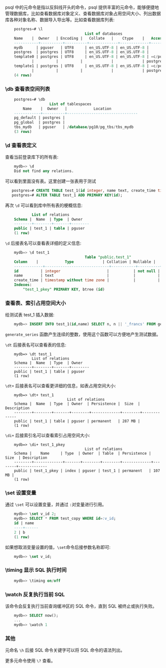 
psql 中的元命令是指以反斜线开头的命令，psql 提供丰富的元命令，能够便捷地管理数据库，比如查看数据库对象定义、查看数据库对象占用空间大小、列出数据库各种对象名称、数据导入导出等。比如查看数据库列表:
```sql
    postgres=# \l
                                    List of databases
    Name    |  Owner   | Encoding |   Collate   |    Ctype    |   Access privileges   
    -----------+----------+----------+-------------+-------------+-----------------------
    mydb      | pguser   | UTF8     | en_US.UTF-8 | en_US.UTF-8 | 
    postgres  | postgres | UTF8     | en_US.UTF-8 | en_US.UTF-8 | 
    template0 | postgres | UTF8     | en_US.UTF-8 | en_US.UTF-8 | =c/postgres          +
            |          |          |             |             | postgres=CTc/postgres
    template1 | postgres | UTF8     | en_US.UTF-8 | en_US.UTF-8 | =c/postgres          +
            |          |          |             |             | postgres=CTc/postgres
    (4 rows)
```

### \db 查看表空间列表

```sql
    postgres=# \db
                    List of tablespaces
        Name    |  Owner   |            Location            
    ------------+----------+--------------------------------
    pg_default | postgres | 
    pg_global  | postgres | 
    tbs_mydb   | pguser   | /database/pg10/pg_tbs/tbs_mydb
    (3 rows)
```

### \d 查看表定义

查看当前登录库下的所有表:
```sql
    mydb=> \d
    Did not find any relations.
```
可以看到里面没有表。这里创建一张表用于测试
```sql
   postgres=# CREATE TABLE test_1(id integer, name text, create_time timestamp without time zone default clock_timestamp());
   postgres=# ALTER TABLE test_1 ADD PRIMARY KEY(id);
```
再次 `\d` 可以看到库中所有表的梗概信息:
```sql
            List of relations
    Schema |  Name  | Type  | Owner  
    --------+--------+-------+--------
    public | test_1 | table | pguser
    (1 row)
```

`\d` 后接表名可以查看表详细的定义信息:
```sql
    mydb=> \d test_1
                                    Table "public.test_1"
    Column    |            Type             | Collation | Nullable |      Default      
    -------------+-----------------------------+-----------+----------+-------------------
    id          | integer                     |           | not null | 
    name        | text                        |           |          | 
    create_time | timestamp without time zone |           |          | clock_timestamp()
    Indexes:
        "test_1_pkey" PRIMARY KEY, btree (id)
```


### 查看表、索引占用空间大小

给测试表 test_1 插入数据:
```sql
    mydb=> INSERT INTO test_1(id,name) SELECT n, n || '_francs' FROM generate_series(1,5000000) n;
```
`generate_series` 函数产生连续的整数，使用这个函数可以方便地产生测试数据。

`\dt` 后接表名可以查看表的信息:
```shell
    mydb=> \dt test_1
            List of relations
    Schema |  Name  | Type  | Owner  
    --------+--------+-------+--------
    public | test_1 | table | pguser
    (1 row)
```
`\dt+` 后接表名可以查看更详细的信息，如表占用空间大小:
```shell
    mydb=> \dt+ test_1
                            List of relations
    Schema |  Name  | Type  | Owner  | Persistence |  Size  | Description 
    --------+--------+-------+--------+-------------+--------+-------------
    public | test_1 | table | pguser | permanent   | 287 MB | 
    (1 row)
```

`\di+` 后接索引名可以查看索引占用空间大小:
```shell
    mydb=> \di+ test_1_pkey
                                    List of relations
    Schema |    Name     | Type  | Owner  | Table  | Persistence |  Size  | Description 
    --------+-------------+-------+--------+--------+-------------+--------+-------------
    public | test_1_pkey | index | pguser | test_1 | permanent   | 107 MB | 
    (1 row)
```

### \set 设置变量

通过 `\set` 可以设置变量，并通过 `:`对变量进行引用。
```sql
    mydb=> \set v_id 2;
    mydb=> SELECT * FROM test_copy WHERE id=:v_id;
    id | name 
    ----+------
    2 | b
    (1 row)
```
如果想取消变量设置的值，`\set`命令后接参数名称即可:
```sql
    mydb=> \set v_id;
```

### \timing 显示 SQL 执行时间

```sql
    mydb=> \timing on/off
```

### \watch 反复执行当前 SQL

该命令会反复执行当前查询缓冲区的 SQL 命令，直到 SQL 被终止或执行失败。
```sql
    mydb=> SELECT now();
    ...
    mydb=> \watch 1
```


### 其他

元命名 `\h` 后接 SQL 命令关键字可以将 SQL 命令的语法列出。

更多元命令使用 `\?` 查看。

